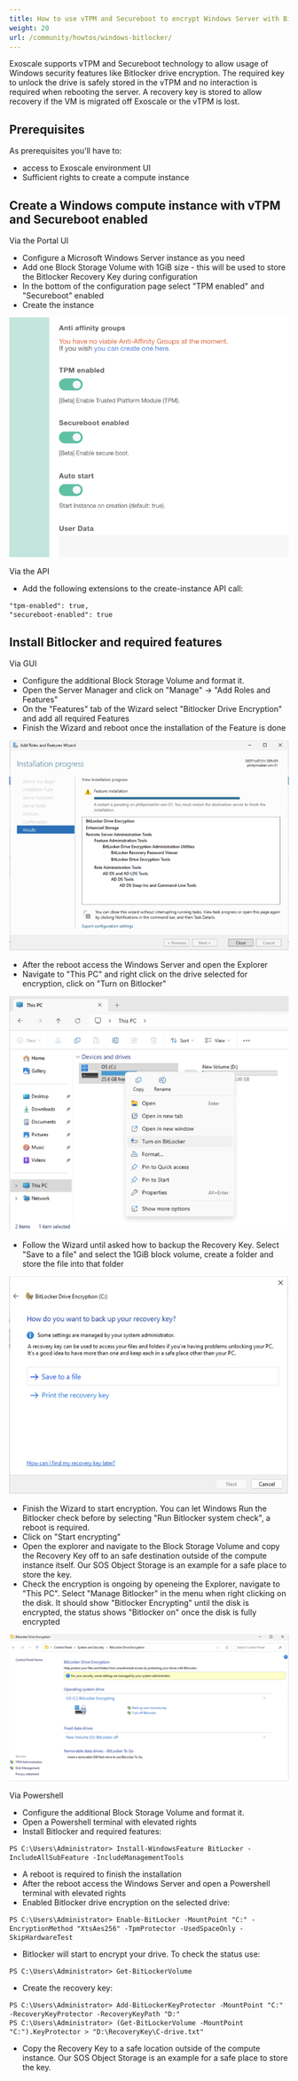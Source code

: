 ```yaml
---
title: How to use vTPM and Secureboot to encrypt Windows Server with Bitlocker
weight: 20
url: /community/howtos/windows-bitlocker/
---
```


Exoscale supports vTPM and Secureboot technology to allow usage of Windows security features like Bitlocker drive encryption. The required key to unlock the drive is safely stored in the vTPM and no interaction is required when rebooting the server. A recovery key is stored to allow recovery if the VM is migrated off Exoscale or the vTPM is lost.

## Prerequisites
As prerequisites you'll have to:
* access to Exoscale environment UI
* Sufficient rights to create a compute instance

## Create a Windows compute instance with vTPM and Secureboot enabled
Via the Portal UI
* Configure a Microsoft Windows Server instance as you need
* Add one Block Storage Volume with 1GiB size - this will be used to store the Bitlocker Recovery Key during configuration
* In the bottom of the configuration page select "TPM enabled" and "Secureboot" enabled
* Create the instance

![](bitlocker-1.png "Windows Bitlocker Drive Encryption")

Via the API
* Add the following extensions to the create-instance API call:
```
"tpm-enabled": true,
"secureboot-enabled": true
```

## Install Bitlocker and required features
Via GUI
* Configure the additional Block Storage Volume and format it.
* Open the Server Manager and click on "Manage" -> "Add Roles and Features"
* On the "Features" tab of the Wizard select "Bitlocker Drive Encryption" and add all required Features
* Finish the Wizard and reboot once the installation of the Feature is done

![](bitlocker-2.png "Windows Bitlocker Drive Encryption")

* After the reboot access the Windows Server and open the Explorer
* Navigate to "This PC" and right click on the drive selected for encryption, click on "Turn on Bitlocker"

![](bitlocker-3.png "Windows Bitlocker Drive Encryption")

* Follow the Wizard until asked how to backup the Recovery Key. Select "Save to a file" and select the 1GiB block volume, create a folder and store the file into that folder

![](bitlocker-4.png "Windows Bitlocker Drive Encryption")

* Finish the Wizard to start encryption. You can let Windows Run the Bitlocker check before by selecting "Run Bitlocker system check", a reboot is required.
* Click on "Start encrypting"
* Open the explorer and navigate to the Block Storage Volume and copy the Recovery Key off to an safe destination outside of the compute instance itself. Our SOS Object Storage is an example for a safe place to store the key.
* Check the encryption is ongoing by openeing the Explorer, navigate to "This PC". Select "Manage Bitlocker" in the menu when right clicking on the disk. It should show "Bitlocker Encrypting" until the disk is encrypted, the status shows "Bitlocker on" once the disk is fully encrypted

![](bitlocker-5.png "Windows Bitlocker Drive Encryption")

Via Powershell
* Configure the additional Block Storage Volume and format it.
* Open a Powershell terminal with elevated rights
* Install Bitlocker and required features:
```
PS C:\Users\Administrator> Install-WindowsFeature BitLocker -IncludeAllSubFeature -IncludeManagementTools
```
* A reboot is required to finish the installation
* After the reboot access the Windows Server and open a Powershell terminal with elevated rights
* Enabled Bitlocker drive encryption on the selected drive:
```
PS C:\Users\Administrator> Enable-BitLocker -MountPoint "C:" -EncryptionMethod "XtsAes256" -TpmProtector -UsedSpaceOnly -SkipHardwareTest
```
* Bitlocker will start to encrypt your drive. To check the status use:
```
PS C:\Users\Administrator> Get-BitLockerVolume
```
* Create the recovery key:
```
PS C:\Users\Administrator> Add-BitLockerKeyProtector -MountPoint "C:" -RecoveryKeyProtector -RecoveryKeyPath "D:"
PS C:\Users\Administrator> (Get-BitLockerVolume -MountPoint "C:").KeyProtector > "D:\RecoveryKey\C-drive.txt"
```
* Copy the Recovery Key to a safe location outside of the compute instance. Our SOS Object Storage is an example for a safe place to store the key.
